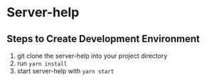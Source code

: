# Server-help

## Steps to Create Development Environment

1. git clone the server-help into your project directory
2. run `yarn install`
3. start server-help with `yarn start`
